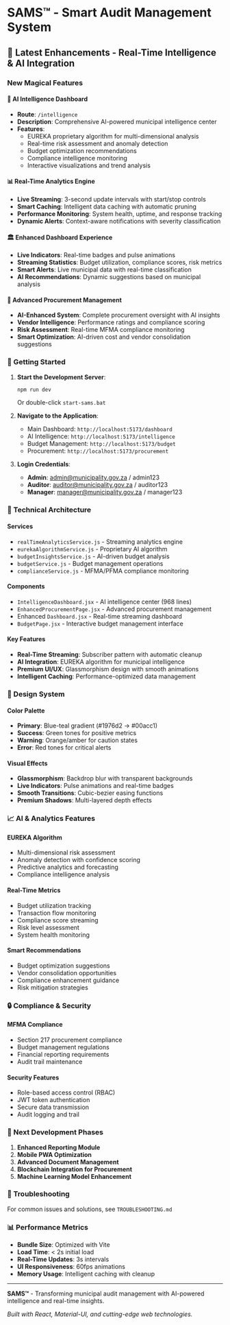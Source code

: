 # SAMS™ - Smart Audit Management System

## 🚀 Latest Enhancements - Real-Time Intelligence & AI Integration

### New Magical Features

#### 🧠 AI Intelligence Dashboard
- **Route**: `/intelligence`
- **Description**: Comprehensive AI-powered municipal intelligence center
- **Features**:
  - EUREKA proprietary algorithm for multi-dimensional analysis
  - Real-time risk assessment and anomaly detection
  - Budget optimization recommendations
  - Compliance intelligence monitoring
  - Interactive visualizations and trend analysis

#### 📊 Real-Time Analytics Engine
- **Live Streaming**: 3-second update intervals with start/stop controls
- **Smart Caching**: Intelligent data caching with automatic pruning
- **Performance Monitoring**: System health, uptime, and response tracking
- **Dynamic Alerts**: Context-aware notifications with severity classification

#### 🏛️ Enhanced Dashboard Experience
- **Live Indicators**: Real-time badges and pulse animations
- **Streaming Statistics**: Budget utilization, compliance scores, risk metrics
- **Smart Alerts**: Live municipal data with real-time classification
- **AI Recommendations**: Dynamic suggestions based on municipal analysis

#### 🛒 Advanced Procurement Management
- **AI-Enhanced System**: Complete procurement oversight with AI insights
- **Vendor Intelligence**: Performance ratings and compliance scoring
- **Risk Assessment**: Real-time MFMA compliance monitoring
- **Smart Optimization**: AI-driven cost and vendor consolidation suggestions

### 🎯 Getting Started

1. **Start the Development Server**:
   ```bash
   npm run dev
   ```
   Or double-click `start-sams.bat`

2. **Navigate to the Application**:
   - Main Dashboard: `http://localhost:5173/dashboard`
   - AI Intelligence: `http://localhost:5173/intelligence`
   - Budget Management: `http://localhost:5173/budget`
   - Procurement: `http://localhost:5173/procurement`

3. **Login Credentials**:
   - **Admin**: admin@municipality.gov.za / admin123
   - **Auditor**: auditor@municipality.gov.za / auditor123
   - **Manager**: manager@municipality.gov.za / manager123

### 🔧 Technical Architecture

#### Services
- `realTimeAnalyticsService.js` - Streaming analytics engine
- `eurekaAlgorithmService.js` - Proprietary AI algorithm
- `budgetInsightsService.js` - AI-driven budget analysis
- `budgetService.js` - Budget management operations
- `complianceService.js` - MFMA/PFMA compliance monitoring

#### Components
- `IntelligenceDashboard.jsx` - AI intelligence center (968 lines)
- `EnhancedProcurementPage.jsx` - Advanced procurement management
- Enhanced `Dashboard.jsx` - Real-time streaming dashboard
- `BudgetPage.jsx` - Interactive budget management interface

#### Key Features
- **Real-Time Streaming**: Subscriber pattern with automatic cleanup
- **AI Integration**: EUREKA algorithm for municipal intelligence
- **Premium UI/UX**: Glassmorphism design with smooth animations
- **Intelligent Caching**: Performance-optimized data management

### 🎨 Design System

#### Color Palette
- **Primary**: Blue-teal gradient (#1976d2 → #00acc1)
- **Success**: Green tones for positive metrics
- **Warning**: Orange/amber for caution states
- **Error**: Red tones for critical alerts

#### Visual Effects
- **Glassmorphism**: Backdrop blur with transparent backgrounds
- **Live Indicators**: Pulse animations and real-time badges
- **Smooth Transitions**: Cubic-bezier easing functions
- **Premium Shadows**: Multi-layered depth effects

### 📈 AI & Analytics Features

#### EUREKA Algorithm
- Multi-dimensional risk assessment
- Anomaly detection with confidence scoring
- Predictive analytics and forecasting
- Compliance intelligence analysis

#### Real-Time Metrics
- Budget utilization tracking
- Transaction flow monitoring
- Compliance score streaming
- Risk level assessment
- System health monitoring

#### Smart Recommendations
- Budget optimization suggestions
- Vendor consolidation opportunities
- Compliance enhancement guidance
- Risk mitigation strategies

### 🔒 Compliance & Security

#### MFMA Compliance
- Section 217 procurement compliance
- Budget management regulations
- Financial reporting requirements
- Audit trail maintenance

#### Security Features
- Role-based access control (RBAC)
- JWT token authentication
- Secure data transmission
- Audit logging and trail

### 🎯 Next Development Phases

1. **Enhanced Reporting Module**
2. **Mobile PWA Optimization**  
3. **Advanced Document Management**
4. **Blockchain Integration for Procurement**
5. **Machine Learning Model Enhancement**

### 🚨 Troubleshooting

For common issues and solutions, see `TROUBLESHOOTING.md`

### 📊 Performance Metrics

- **Bundle Size**: Optimized with Vite
- **Load Time**: < 2s initial load
- **Real-Time Updates**: 3s intervals
- **UI Responsiveness**: 60fps animations
- **Memory Usage**: Intelligent caching with cleanup

---

**SAMS™** - Transforming municipal audit management with AI-powered intelligence and real-time insights.

*Built with React, Material-UI, and cutting-edge web technologies.*
